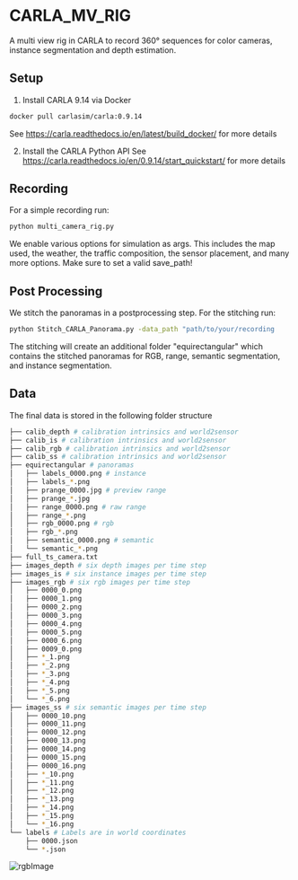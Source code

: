 # CARLA_MV_RIG
A multi view rig in CARLA to record 360° sequences for color cameras, instance segmentation and depth estimation.

## Setup
1. Install CARLA 9.14 via Docker
```bash
docker pull carlasim/carla:0.9.14
```
See https://carla.readthedocs.io/en/latest/build_docker/ for more details

2. Install the CARLA Python API
See https://carla.readthedocs.io/en/0.9.14/start_quickstart/ for more details

## Recording
For a simple recording run:
```bash
python multi_camera_rig.py
```
We enable various options for simulation as args. This includes the map used, the weather, the traffic composition, the sensor placement, and many more options.
Make sure to set a valid save_path!

## Post Processing
We stitch the panoramas in a postprocessing step.
For the stitching run:
```bash
python Stitch_CARLA_Panorama.py -data_path "path/to/your/recording
```
The stitching will create an additional folder "equirectangular" which contains the stitched panoramas for RGB, range, semantic segmentation, and instance segmentation.

## Data
The final data is stored in the following folder structure
```bash
├── calib_depth # calibration intrinsics and world2sensor
├── calib_is # calibration intrinsics and world2sensor
├── calib_rgb # calibration intrinsics and world2sensor
├── calib_ss # calibration intrinsics and world2sensor
├── equirectangular # panoramas
│   ├── labels_0000.png # instance
│   ├── labels_*.png
│   ├── prange_0000.jpg # preview range
│   ├── prange_*.jpg
│   ├── range_0000.png # raw range
│   ├── range_*.png
│   ├── rgb_0000.png # rgb
│   ├── rgb_*.png
│   ├── semantic_0000.png # semantic
│   └── semantic_*.png
├── full_ts_camera.txt
├── images_depth # six depth images per time step
├── images_is # six instance images per time step
├── images_rgb # six rgb images per time step
│   ├── 0000_0.png
│   ├── 0000_1.png
│   ├── 0000_2.png
│   ├── 0000_3.png
│   ├── 0000_4.png
│   ├── 0000_5.png
│   ├── 0000_6.png
│   ├── 0009_0.png
│   ├── *_1.png
│   ├── *_2.png
│   ├── *_3.png
│   ├── *_4.png
│   ├── *_5.png
│   └── *_6.png
├── images_ss # six semantic images per time step
│   ├── 0000_10.png
│   ├── 0000_11.png
│   ├── 0000_12.png
│   ├── 0000_13.png
│   ├── 0000_14.png
│   ├── 0000_15.png
│   ├── 0000_16.png
│   ├── *_10.png
│   ├── *_11.png
│   ├── *_12.png
│   ├── *_13.png
│   ├── *_14.png
│   ├── *_15.png
│   └── *_16.png
└── labels # Labels are in world coordinates
    ├── 0000.json
    └── *.json
```

![rgbImage](images/rgb_0000.png)

